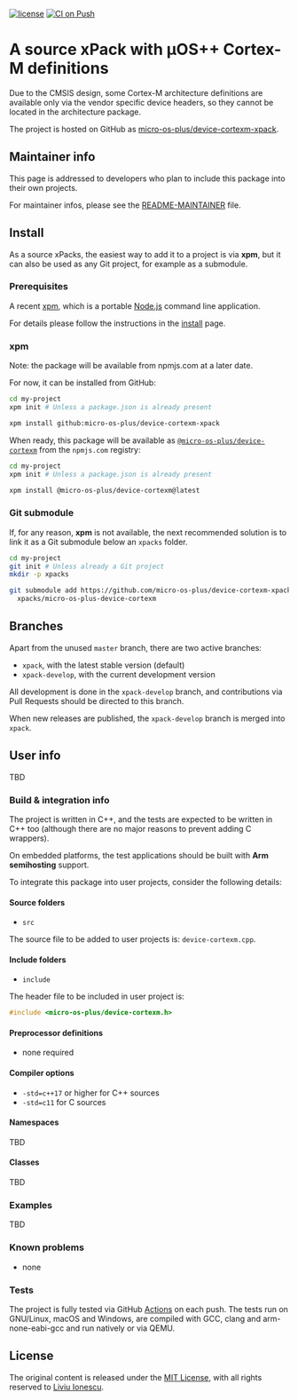 [![license](https://img.shields.io/github/license/micro-os-plus/device-cortexm-xpack)](https://github.com/micro-os-plus/device-cortexm-xpack/blob/xpack/LICENSE)
[![CI on Push](https://github.com/micro-os-plus/device-cortexm-xpack/workflows/CI%20on%20Push/badge.svg)](https://github.com/micro-os-plus/device-cortexm-xpack/actions?query=workflow%3A%22CI+on+Push%22)

# A source xPack with µOS++ Cortex-M definitions

Due to the CMSIS design, some Cortex-M architecture definitions are
available only via the vendor specific device headers, so they
cannot be located in the architecture package.

The project is hosted on GitHub as
[micro-os-plus/device-cortexm-xpack](https://github.com/micro-os-plus/device-cortexm-xpack).

## Maintainer info

This page is addressed to developers who plan to include this package
into their own projects.

For maintainer infos, please see the
[README-MAINTAINER](README-MAINTAINER.md) file.

## Install

As a source xPacks, the easiest way to add it to a project is via **xpm**,
but it can also be used as any Git project, for example as a submodule.

### Prerequisites

A recent [xpm](https://xpack.github.io/xpm/),
which is a portable [Node.js](https://nodejs.org/) command line application.

For details please follow the instructions in the
[install](https://xpack.github.io/install/) page.

### xpm

Note: the package will be available from npmjs.com at a later date.

For now, it can be installed from GitHub:

```sh
cd my-project
xpm init # Unless a package.json is already present

xpm install github:micro-os-plus/device-cortexm-xpack
```

When ready, this package will be available as
[`@micro-os-plus/device-cortexm`](https://www.npmjs.com/package/@micro-os-plus/device-cortexm)
from the `npmjs.com` registry:

```sh
cd my-project
xpm init # Unless a package.json is already present

xpm install @micro-os-plus/device-cortexm@latest
```

### Git submodule

If, for any reason, **xpm** is not available, the next recommended
solution is to link it as a Git submodule below an `xpacks` folder.

```sh
cd my-project
git init # Unless already a Git project
mkdir -p xpacks

git submodule add https://github.com/micro-os-plus/device-cortexm-xpack.git \
  xpacks/micro-os-plus-device-cortexm
```

## Branches

Apart from the unused `master` branch, there are two active branches:

- `xpack`, with the latest stable version (default)
- `xpack-develop`, with the current development version

All development is done in the `xpack-develop` branch, and contributions via
Pull Requests should be directed to this branch.

When new releases are published, the `xpack-develop` branch is merged
into `xpack`.

## User info

TBD

### Build & integration info

The project is written in C++, and the tests are expected to be
written in C++ too (although there are no
major reasons to prevent adding C wrappers).

On embedded platforms, the test applications should be built with
**Arm semihosting** support.

To integrate this package into user projects, consider the following details:

#### Source folders

- `src`

The source file to be added to user projects is: `device-cortexm.cpp`.

#### Include folders

- `include`

The header file to be included in user project is:

```c++
#include <micro-os-plus/device-cortexm.h>
```

#### Preprocessor definitions

- none required

#### Compiler options

- `-std=c++17` or higher for C++ sources
- `-std=c11` for C sources

#### Namespaces

TBD

#### Classes

TBD

### Examples

TBD

### Known problems

- none

### Tests

The project is fully tested via GitHub
[Actions](https://github.com/micro-os-plus/device-cortexm-xpack/actions)
on each push.
The tests run on GNU/Linux, macOS and Windows, are compiled with GCC,
clang and arm-none-eabi-gcc and run natively or via QEMU.

## License

The original content is released under the
[MIT License](https://opensource.org/licenses/MIT/),
with all rights reserved to
[Liviu Ionescu](https://github.com/ilg-ul/).
